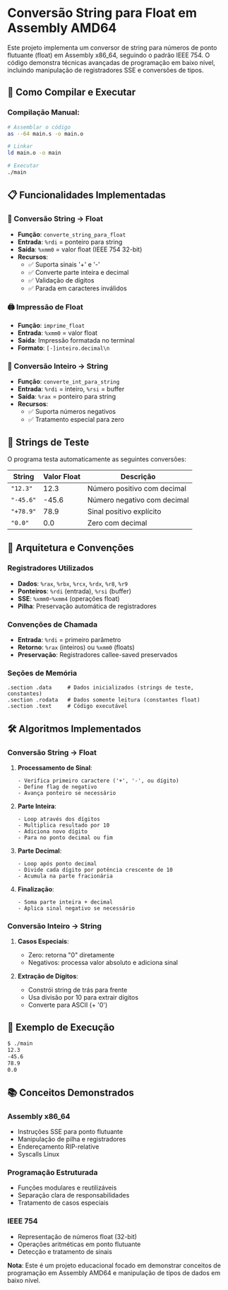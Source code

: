 # Conversão String para Float em Assembly AMD64

Este projeto implementa um conversor de string para números de ponto flutuante (float) em Assembly x86_64, seguindo o padrão IEEE 754. O código demonstra técnicas avançadas de programação em baixo nível, incluindo manipulação de registradores SSE e conversões de tipos.

## 🚀 Como Compilar e Executar

### Compilação Manual:
```bash
# Assemblar o código
as --64 main.s -o main.o

# Linkar
ld main.o -o main

# Executar
./main
```

## 📋 Funcionalidades Implementadas

### 🔢 Conversão String → Float
- **Função**: `converte_string_para_float`
- **Entrada**: `%rdi` = ponteiro para string
- **Saída**: `%xmm0` = valor float (IEEE 754 32-bit)
- **Recursos**:
  - ✅ Suporta sinais '+' e '-'
  - ✅ Converte parte inteira e decimal
  - ✅ Validação de dígitos
  - ✅ Parada em caracteres inválidos

### 🖨️ Impressão de Float
- **Função**: `imprime_float`
- **Entrada**: `%xmm0` = valor float
- **Saída**: Impressão formatada no terminal
- **Formato**: `[-]inteiro.decimal\n`

### 🔄 Conversão Inteiro → String
- **Função**: `converte_int_para_string`
- **Entrada**: `%rdi` = inteiro, `%rsi` = buffer
- **Saída**: `%rax` = ponteiro para string
- **Recursos**:
  - ✅ Suporta números negativos
  - ✅ Tratamento especial para zero

## 🎯 Strings de Teste

O programa testa automaticamente as seguintes conversões:

| String    | Valor Float | Descrição                    |
|-----------|-------------|------------------------------|
| `"12.3"`  | 12.3        | Número positivo com decimal  |
| `"-45.6"` | -45.6       | Número negativo com decimal  |
| `"+78.9"` | 78.9        | Sinal positivo explícito     |
| `"0.0"`   | 0.0         | Zero com decimal             |

## 🔧 Arquitetura e Convenções

### Registradores Utilizados
- **Dados**: `%rax`, `%rbx`, `%rcx`, `%rdx`, `%r8`, `%r9`
- **Ponteiros**: `%rdi` (entrada), `%rsi` (buffer)
- **SSE**: `%xmm0`-`%xmm4` (operações float)
- **Pilha**: Preservação automática de registradores

### Convenções de Chamada
- **Entrada**: `%rdi` = primeiro parâmetro
- **Retorno**: `%rax` (inteiros) ou `%xmm0` (floats)
- **Preservação**: Registradores callee-saved preservados

### Seções de Memória
```assembly
.section .data     # Dados inicializados (strings de teste, constantes)
.section .rodata   # Dados somente leitura (constantes float)
.section .text     # Código executável
```

## 🛠️ Algoritmos Implementados

### Conversão String → Float

1. **Processamento de Sinal**:
   ```
   - Verifica primeiro caractere ('+', '-', ou dígito)
   - Define flag de negativo
   - Avança ponteiro se necessário
   ```

2. **Parte Inteira**:
   ```
   - Loop através dos dígitos
   - Multiplica resultado por 10
   - Adiciona novo dígito
   - Para no ponto decimal ou fim
   ```

3. **Parte Decimal**:
   ```
   - Loop após ponto decimal
   - Divide cada dígito por potência crescente de 10
   - Acumula na parte fracionária
   ```

4. **Finalização**:
   ```
   - Soma parte inteira + decimal
   - Aplica sinal negativo se necessário
   ```

### Conversão Inteiro → String

1. **Casos Especiais**:
   - Zero: retorna "0" diretamente
   - Negativos: processa valor absoluto e adiciona sinal

2. **Extração de Dígitos**:
   - Constrói string de trás para frente
   - Usa divisão por 10 para extrair dígitos
   - Converte para ASCII (+ '0')

## 🧪 Exemplo de Execução

```bash
$ ./main
12.3
-45.6
78.9
0.0
```

## 📚 Conceitos Demonstrados

### Assembly x86_64
- Instruções SSE para ponto flutuante
- Manipulação de pilha e registradores
- Endereçamento RIP-relative
- Syscalls Linux

### Programação Estruturada
- Funções modulares e reutilizáveis
- Separação clara de responsabilidades
- Tratamento de casos especiais

### IEEE 754
- Representação de números float (32-bit)
- Operações aritméticas em ponto flutuante
- Detecção e tratamento de sinais


**Nota**: Este é um projeto educacional focado em demonstrar conceitos de programação em Assembly AMD64 e manipulação de tipos de dados em baixo nível.